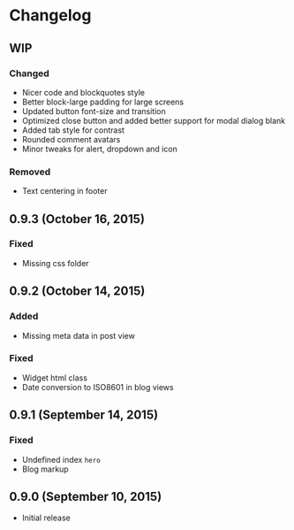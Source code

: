 # Changelog

## WIP

### Changed
- Nicer code and blockquotes style
- Better block-large padding for large screens
- Updated button font-size and transition
- Optimized close button and added better support for modal dialog blank
- Added tab style for contrast
- Rounded comment avatars
- Minor tweaks for alert, dropdown and icon

### Removed
- Text centering in footer

## 0.9.3 (October 16, 2015)

### Fixed
- Missing css folder

## 0.9.2 (October 14, 2015)

### Added
- Missing meta data in post view

### Fixed
- Widget html class
- Date conversion to ISO8601 in blog views

## 0.9.1 (September 14, 2015)

### Fixed
- Undefined index `hero`
- Blog markup

## 0.9.0 (September 10, 2015)

- Initial release
